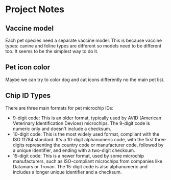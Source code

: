 # Project Notes

## Vaccine model
Each pet species need a separate vaccine model. This is because vaccine types: canine and feline types are different so models need to be different too. It seems to be the simplest way to do it. 

## Pet icon color
Maybe we can try to color dog and cat icons differently no the main pet list.


## Chip ID Types
There are three main formats for pet microchip IDs:
* 9-digit code: This is an older format, typically used by AVID (American Veterinary Identification Devices) microchips. The 9-digit code is numeric only and doesn't include a checksum.
* 10-digit code: This is the most widely used format, compliant with the ISO 11784 standard. It's a 10-digit alphanumeric code, with the first three digits representing the country code or manufacturer code, followed by a unique identifier, and ending with a two-digit checksum.
* 15-digit code: This is a newer format, used by some microchip manufacturers, such as ISO-compliant microchips from companies like Datamars or Trovan. The 15-digit code is also alphanumeric and includes a longer unique identifier and a checksum.
